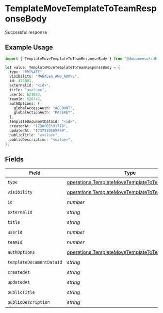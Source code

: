 # TemplateMoveTemplateToTeamResponseBody

Successful response

## Example Usage

```typescript
import { TemplateMoveTemplateToTeamResponseBody } from "@documenso/sdk-typescript/models/operations";

let value: TemplateMoveTemplateToTeamResponseBody = {
  type: "PRIVATE",
  visibility: "MANAGER_AND_ABOVE",
  id: 476801,
  externalId: "<id>",
  title: "<value>",
  userId: 621883,
  teamId: 528742,
  authOptions: {
    globalAccessAuth: "ACCOUNT",
    globalActionAuth: "PASSKEY",
  },
  templateDocumentDataId: "<id>",
  createdAt: "1730005691776",
  updatedAt: "1737520665789",
  publicTitle: "<value>",
  publicDescription: "<value>",
};
```

## Fields

| Field                                                                                                                | Type                                                                                                                 | Required                                                                                                             | Description                                                                                                          |
| -------------------------------------------------------------------------------------------------------------------- | -------------------------------------------------------------------------------------------------------------------- | -------------------------------------------------------------------------------------------------------------------- | -------------------------------------------------------------------------------------------------------------------- |
| `type`                                                                                                               | [operations.TemplateMoveTemplateToTeamType](../../models/operations/templatemovetemplatetoteamtype.md)               | :heavy_check_mark:                                                                                                   | N/A                                                                                                                  |
| `visibility`                                                                                                         | [operations.TemplateMoveTemplateToTeamVisibility](../../models/operations/templatemovetemplatetoteamvisibility.md)   | :heavy_check_mark:                                                                                                   | N/A                                                                                                                  |
| `id`                                                                                                                 | *number*                                                                                                             | :heavy_check_mark:                                                                                                   | N/A                                                                                                                  |
| `externalId`                                                                                                         | *string*                                                                                                             | :heavy_check_mark:                                                                                                   | N/A                                                                                                                  |
| `title`                                                                                                              | *string*                                                                                                             | :heavy_check_mark:                                                                                                   | N/A                                                                                                                  |
| `userId`                                                                                                             | *number*                                                                                                             | :heavy_check_mark:                                                                                                   | N/A                                                                                                                  |
| `teamId`                                                                                                             | *number*                                                                                                             | :heavy_check_mark:                                                                                                   | N/A                                                                                                                  |
| `authOptions`                                                                                                        | [operations.TemplateMoveTemplateToTeamAuthOptions](../../models/operations/templatemovetemplatetoteamauthoptions.md) | :heavy_check_mark:                                                                                                   | N/A                                                                                                                  |
| `templateDocumentDataId`                                                                                             | *string*                                                                                                             | :heavy_check_mark:                                                                                                   | N/A                                                                                                                  |
| `createdAt`                                                                                                          | *string*                                                                                                             | :heavy_check_mark:                                                                                                   | N/A                                                                                                                  |
| `updatedAt`                                                                                                          | *string*                                                                                                             | :heavy_check_mark:                                                                                                   | N/A                                                                                                                  |
| `publicTitle`                                                                                                        | *string*                                                                                                             | :heavy_check_mark:                                                                                                   | N/A                                                                                                                  |
| `publicDescription`                                                                                                  | *string*                                                                                                             | :heavy_check_mark:                                                                                                   | N/A                                                                                                                  |